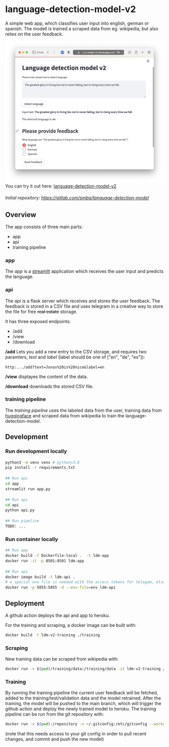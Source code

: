 # language-detection-model-v2

A simple web app, which classifies user input into english, german or spanish. The modell is trained a scraped data from eg. wikipedia, but also relies on the user feedback.


![Overview](example_img.png)
You can try it out here: [language-detection-model-v2](https://language-detection-model-v2.herokuapp.com)


###### Initial repository: https://gitlab.com/smba/language-detection-model


## Overview
The app consists of three main parts:
- app
- api
- training pipeline

### app
The _app_ is a [streamlit](https://streamlit.io) application which receives the user input and predicts the language.

### api
The _api_ is a flask server which receives and stores the user feedback. The feedback is stored in a CSV file and uses telegram in a creative way to store the file for free ~~real estate~~ storage.

It has three exposed endpoints:
- /add
- /view
- /download

**/add** Lets you add a new entry to the CSV storage, and requires two paramters, _text_ and _label_ (label should be one of ["en", "de", "es"]):

`http:.../add?text=Jonas%20is%20nice&label=en`

**/view** displayes the content of the data.

**/download** downloads the stored CSV file. 

### training pipeline
The _training pipeline_ uses the labeled data from the user, training data from [huggingface](https://huggingface.co/datasets/papluca/language-identification) and scraped data from wikipedia to train the language-detection-model.


## Development
### Run development locally
```bash
python3 -m venv venv # python>3.8
pip install -r requirements.txt

## Run api
cd app
streamlit run app.py

## Run api
cd api
python api.py

## Run pipeline
TODO: ...

```
### Run container locally
```bash
## Run app
docker build -f Dockerfile-local .  -t ldm-app 
docker run -it -p 8501:8501 ldm-app

## Run api
docker image build -t ldm-api .
# a special env file is needed with the access tokens for telegam, else it abviously won't run locally
docker run -p 5055:5055 -d --env-file=env ldm-api
```

## Deployment
A github action deploys the api and app to heroku.

For the training and scraping, a docker image can be built with:

```sh
docker build -t ldm-v2-training ./training
```

### Scraping

New training data can be scraped from wikipedia with:

```sh
docker run -v $(pwd)/training/data:/training/data -it ldm-v2-training /training/scrape_wikipedia.py
```

### Training

By running the training pipeline the current user feedback will be fetched, added to the training/test/validation data and the model retrained. After the training, the model will be pushed to the main branch, which will trigger the github action and deploy the newly trained model to heroku. The training pipeline can be run from the git repository with:

```sh
docker run -v $(pwd):/repository -v ~/.gitconfig:/etc/gitconfig --workdir /repository -it ldm-v2-training training/train_and_commit.sh
```

(note that this needs access to your git config in order to pull recent changes, and commit and push the new model)